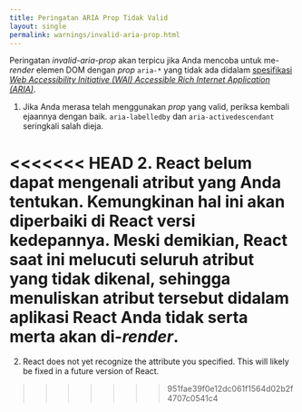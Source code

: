 ```yaml
---
title: Peringatan ARIA Prop Tidak Valid
layout: single
permalink: warnings/invalid-aria-prop.html
---
```


Peringatan _invalid-aria-prop_ akan terpicu jika Anda mencoba untuk me-_render_ elemen DOM dengan _prop_ `aria-*` yang tidak ada didalam [spesifikasi _Web Accessibility Initiative (WAI) Accessible Rich Internet Application (ARIA)_](https://www.w3.org/TR/wai-aria-1.1/#states_and_properties).

1. Jika Anda merasa telah menggunakan _prop_ yang valid, periksa kembali ejaannya dengan baik. `aria-labelledby` dan `aria-activedescendant` seringkali salah dieja.

<<<<<<< HEAD
2. React belum dapat mengenali atribut yang Anda tentukan. Kemungkinan hal ini akan diperbaiki di React versi kedepannya. Meski demikian, React saat ini melucuti seluruh atribut yang tidak dikenal, sehingga menuliskan atribut tersebut didalam aplikasi React Anda tidak serta merta akan di-_render_.
=======
2. React does not yet recognize the attribute you specified. This will likely be fixed in a future version of React.
>>>>>>> 951fae39f0e12dc061f1564d02b2f4707c0541c4
